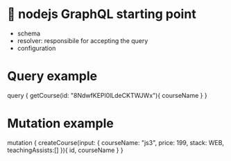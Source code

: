 # 👋 nodejs GraphQL starting point
- schema
- resolver: responsibile for accepting the query
- configuration

# Query example
query {
  getCourse(id: "8NdwfKEPl0lLdeCKTWJWx"){
    courseName
  }
}

# Mutation example
mutation {
 createCourse(input: {
  courseName: "js3",
  price: 199,
  stack: WEB,
  teachingAssists:[]
}){
  id,
  courseName
}
}